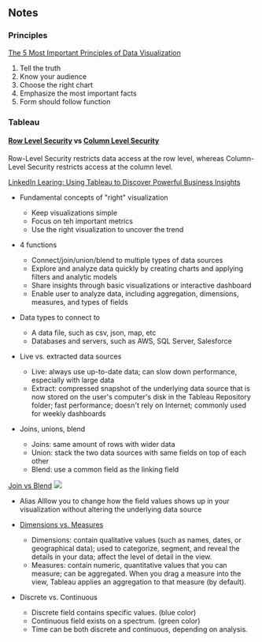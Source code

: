 ## Notes

### Principles
[The 5 Most Important Principles of Data Visualization](https://towardsdatascience.com/the-5-most-important-principles-of-data-visualization-455225a6c4b3#:~:text=Data%20visualization%2C%20in%20the%20simplest,understand%20patterns%20and%20communicate%20insights.&text=Misleading%2C%20confusing%2C%20and%20impractical%20visualizations,designers%20and%20journalists%20among%20us.)

1. Tell the truth
2. Know your audience
3. Choose the right chart
4. Emphasize the most important facts
5. Form should follow function

### Tableau
#### [Row Level Security](https://www.thedataschool.com.au/mipadmin/row-level-security-in-tableau-using-user-functions/) vs [Column Level Security](https://www.thedataschool.com.au/mipadmin/column-level-security-in-tableau-uisng-user-functions/)
Row-Level Security restricts data access at the row level, whereas Column-Level Security restricts access at the column level.

[LinkedIn Learing: Using Tableau to Discover Powerful Business Insights](https://www.linkedin.com/learning/using-tableau-to-discover-powerful-business-insights)
* Fundamental concepts of "right" visualization
  - Keep visualizations simple
  - Focus on teh important metrics
  - Use the right visualization to uncover the trend

* 4 functions
  - Connect/join/union/blend to multiple types of data sources
  - Explore and analyze data quickly by creating charts and applying filters and analytic models
  - Share insights through basic visualizations or interactive dashboard
  - Enable user to analyze data, including aggregation, dimensions, measures, and types of fields

* Data types to connect to
  - A data file, such as csv, json, map, etc
  - Databases and servers, such as AWS, SQL Server, Salesforce

* Live vs. extracted data sources
  - Live: always use up-to-date data; can slow down performance, especially with large data
  - Extract: compressed snapshot of the underlying data source that is now stored on the user's computer's disk in the Tableau Repository folder; fast performance; doesn't rely on Internet; commonly used for weekly dashboards

* Joins, unions, blend
  - Joins: same amount of rows with wider data
  - Union: stack the two data sources with same fields on top of each other
  - Blend: use a common field as the linking field
  
[Join vs Blend](https://deep-r.medium.com/join-vs-blend-in-tableau-desktop-929fffe42c89)
![](https://miro.medium.com/max/1200/1*VJ_M5T4r7j6ojErChi3Ipg.png)

* Alias
Alllow you to change how the field values shows up in your visualization without altering the underlying data source

* [Dimensions vs. Measures](https://help.tableau.com/current/pro/desktop/en-us/datafields_typesandroles.htm)
  - Dimensions: contain qualitative values (such as names, dates, or geographical data); used to categorize, segment, and reveal the details in your data; affect the level of detail in the view.
  - Measures: contain numeric, quantitative values that you can measure; can be aggregated. When you drag a measure into the view, Tableau applies an aggregation to that measure (by default).

* Discrete vs. Continuous
  - Discrete field contains specific values. (blue color)
  - Continuous field exists on a spectrum. (green color)
  - Time can be both discrete and continuous, depending on analysis.






























